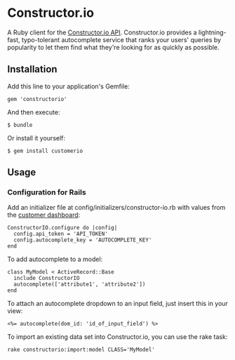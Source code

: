 # Constructor.io

A Ruby client for the [Constructor.io API](http://constructor.io/docs).  Constructor.io provides a lightning-fast, typo-tolerant autocomplete service that ranks your users' queries by popularity to let them find what they're looking for as quickly as possible.

## Installation

Add this line to your application's Gemfile:

    gem 'constructorio'

And then execute:

    $ bundle

Or install it yourself:

    $ gem install customerio

## Usage

### Configuration for Rails

Add an initializer file at config/initializers/constructor-io.rb with values from the [customer dashboard](http://constructor.io/dashboard):
```
ConstructorIO.configure do |config|
  config.api_token = 'API_TOKEN'
  config.autocomplete_key = 'AUTOCOMPLETE_KEY'
end
```
To add autocomplete to a model:

```
class MyModel < ActiveRecord::Base
  include ConstructorIO
  autocomplete(['attribute1', 'attribute2'])
end

```

To attach an autocomplete dropdown to an input field, just insert this in your view:

```
<%= autocomplete(dom_id: 'id_of_input_field') %>
```

To import an existing data set into Constructor.io, you can use the rake task:

```
rake constructorio:import:model CLASS='MyModel'
```
